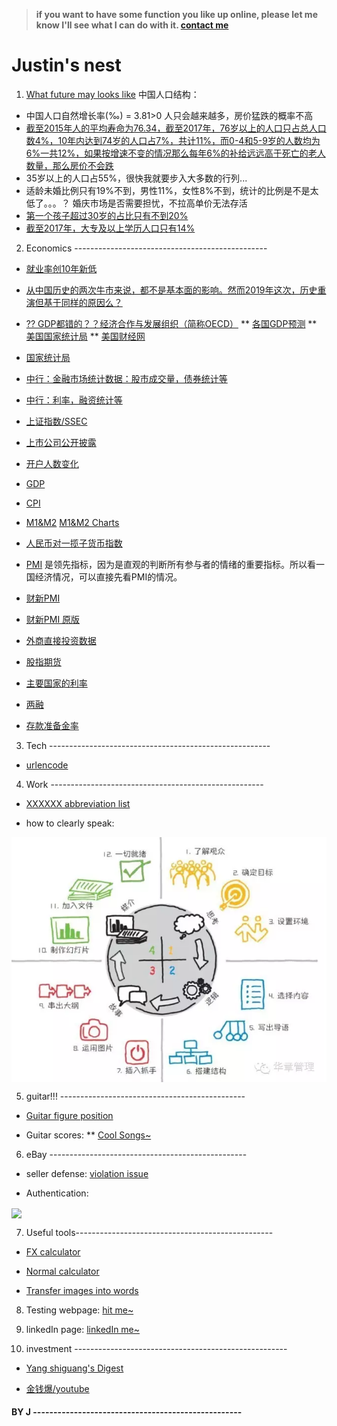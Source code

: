 > **if you want to have some function you like up online, please let me know I'll see what I can do with it. [contact me](https://justinsu2019.github.io/email/email_sender.html)**

# Justin's nest

1. [What future may looks like](https://justinsu2019.github.io/future/)
中国人口结构：
* 中国人口自然增长率(‰) = 3.81>0 人只会越来越多，房价猛跌的概率不高
* [截至2015年人的平均寿命为76.34，截至2017年，76岁以上的人口只占总人口数4%，10年内达到74岁的人口占7%，共计11%，而0-4和5-9岁的人数均为6%一共12%，如果按增速不变的情况那么每年6%的补给远远高于死亡的老人数量，那么房价不会跌](https://raw.githubusercontent.com/justinsu2019/justinsu2019.github.io/master/population/age.PNG)
* 35岁以上的人口占55%，很快我就要步入大多数的行列...
* 适龄未婚比例只有19%不到，男性11%，女性8%不到，统计的比例是不是太低了。。。？ 婚庆市场是否需要担忧，不拉高单价无法存活
* [第一个孩子超过30岁的占比只有不到20%](https://raw.githubusercontent.com/justinsu2019/justinsu2019.github.io/master/population/1st%20Kid.PNG)
* [截至2017年，大专及以上学历人口只有14%](https://raw.githubusercontent.com/justinsu2019/justinsu2019.github.io/master/population/education.PNG)


2. Economics ------------------------------------------------

* [就业率创10年新低](https://raw.githubusercontent.com/justinsu2019/justinsu2019.github.io/master/economics/Employee%202008-now.PNG)

* [从中国历史的两次牛市来说，都不是基本面的影响。然而2019年这次，历史重演但基于同样的原因么？](https://raw.githubusercontent.com/justinsu2019/justinsu2019.github.io/master/economics/A%20stock.PNG)


 * [?? GDP都错的？？经济合作与发展组织（简称OECD）](https://data.oecd.org/)
 ** [各国GDP预测](https://data.oecd.org/chart/5CDu)
 ** [美国国家统计局](https://www.bea.gov/)
 ** [美国财经网](https://tradingeconomics.com/united-states/gdp)
 * [国家统计局](http://www.stats.gov.cn/tjsj/)
 * [中行：金融市场统计数据：股市成交量，债券统计等](http://www.pbc.gov.cn/diaochatongjisi/116219/116319/3750274/3750288/index.html)
 * [中行：利率，融资统计等](http://www.pbc.gov.cn/diaochatongjisi/116219/116319/3750274/index.html)
 * [上证指数/SSEC](https://cn.investing.com/indices/shanghai-composite-historical-data)
 * [上市公司公开披露](http://www.sse.com.cn/disclosure/listedinfo/announcement/)
 * [开户人数变化](http://www.chinaclear.cn/zdjs/tjyb1/center_tjbg.shtml)
 * [GDP](http://data.eastmoney.com/cjsj/gdp.html)
 * [CPI](http://data.eastmoney.com/cjsj/cpi.html)
 * [M1&M2](http://data.eastmoney.com/cjsj/hbgyl.html)
   [M1&M2 Charts](http://value500.com/M1.asp)
 * [人民币对一揽子货币指数](http://www.chinamoney.com.cn/english/bmkrrtrrt/)
 * [PMI](http://data.eastmoney.com/cjsj/pmi.html) 是领先指标，因为是直观的判断所有参与者的情绪的重要指标。所以看一国经济情况，可以直接先看PMI的情况。
 * [财新PMI](https://www.mql5.com/zh/economic-calendar/china/caixin-manufacturing-pmi)
 * [财新PMI 原版](http://pmi.caixin.com/)
 * [外商直接投资数据](http://data.eastmoney.com/cjsj/fdi.html)
 * [股指期货](http://www.cffex.com.cn/)
 * [主要国家的利率](http://data.eastmoney.com/cjsj/globalRate.html)
 * [两融](http://data.eastmoney.com/rzrq/sh.html)
 * [存款准备金率](http://data.eastmoney.com/cjsj/ckzbj.html)

3. Tech -------------------------------------------------------

* [urlencode](https://1024tools.com/urlencode)

4. Work -----------------------------------------------------

* [XXXXXX abbreviation list](https://justinsu2019.github.io/Acronyms.htm)

* how to clearly speak: 
<img src="https://raw.githubusercontent.com/justinsu2019/justinsu2019.github.io/master/images/work%26study/4%20steps%20to%20make%20sure.PNG" width="600" hegiht="400" align=center />

5. guitar!!! ----------------------------------------------
* [Guitar figure position]( https://justinsu2019.github.io/GuitarFigurePosition.html )

* Guitar scores:
** [Cool Songs~](https://justinsu2019.github.io/Guitar.html) 

6. eBay -------------------------------------------------
* seller defense: [violation issue](https://sellerdefense.cn/)

* Authentication: 
<img src="https://raw.githubusercontent.com/justinsu2019/justinsu2019.github.io/master/images/Authentication.png?token=ALMIXUGBDRW4ZLOV42LU37S5DG7DI" width="600" hegiht="400" align=center />

7. Useful tools-------------------------------------------------

* [FX calculator](https://justinsu2019.github.io/fx_calculator.html "FX calculator")

* [Normal calculator]( https://justinsu2019.github.io/calculator.html)

* [Transfer images into words](https://www.onlineocr.net/zh_hans/)

8. Testing webpage: [hit me~](https://justinsu2019.github.io/homepage.html) 

9. linkedIn page: [linkedIn me~](https://www.linkedin.com/in/justin-su-a036a8188/) 

10. investment -----------------------------------------------------
* [Yang shiguang's Digest](https://zh-cn.facebook.com/pg/%E6%A5%8A%E4%B8%96%E5%85%89%E7%9A%84%E6%96%B0%E8%A6%96%E9%87%8E-362509207185719/posts/?ref=page_internal)

* [金钱爆/youtube](https://www.youtube.com/channel/UCrm095p7ZHRS1njmQ1wkgCg)


#### BY J ---------------------------------------------------
